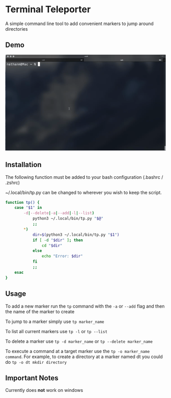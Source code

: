 # Terminal Teleporter

A simple command line tool to add convenient markers to jump around directories

## Demo
![Tool Demo](tool-demo.gif)

## Installation

The following function must be added to your bash configuration (.bashrc / .zshrc)

~/.local/bin/tp.py can be changed to wherever you wish to keep the script.

```bash
function tp() {
    case "$1" in
        -d|--delete|-a|--add|-l|--list)
            python3 ~/.local/bin/tp.py "$@"
            ;;
        *)
            dir=$(python3 ~/.local/bin/tp.py "$1")
            if [ -d "$dir" ]; then
                cd "$dir"
            else
                echo "Error: $dir"
            fi
            ;;
    esac
}
```

## Usage

To add a new marker run the `tp` command with the `-a` or `--add` flag and then the name of the marker to create

To jump to a marker simply use `tp marker_name`

To list all current markers use `tp -l` or `tp --list`

To delete a marker use `tp -d marker_name` or `tp --delete marker_name`

To execute a command at a target marker use the `tp -o marker_name command`. For example, to create a directory at a marker named dt you could do `tp -o dt mkdir directory`
## Important Notes

Currently does **not** work on windows
